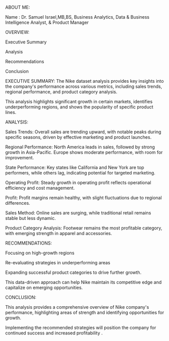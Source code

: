 ABOUT ME:

Name : Dr. Samuel Israel,MB,BS, Business Analytics, Data & Business Intelligence Analyst, & Product Manager

OVERVIEW:

Executive Summary

Analysis

Recommendations

Conclusion


EXECUTIVE SUMMARY:
The Nike dataset analysis provides key insights into the company's performance across various metrics, including sales trends, regional performance, and product category analysis.

This analysis highlights significant growth in certain markets, identifies underperforming regions, and shows the popularity of specific product lines.

ANALYSIS:

Sales Trends: Overall sales are trending upward, with notable peaks during specific seasons, driven by effective marketing and product launches.

Regional Performance: North America leads in sales, followed by strong growth in Asia-Pacific. Europe shows moderate performance, with room for improvement.

State Performance: Key states like California and New York are top performers, while others lag, indicating potential for targeted marketing.

Operating Profit: Steady growth in operating profit reflects operational efficiency and cost management.

Profit: Profit margins remain healthy, with slight fluctuations due to regional differences.

Sales Method: Online sales are surging, while traditional retail remains stable but less dynamic.

Product Category Analysis: Footwear remains the most profitable category, with emerging strength in apparel and accessories.

RECOMMENDATIONS:

Focusing on high-growth regions

Re-evaluating strategies in underperforming areas

Expanding successful product categories to drive further growth.

This data-driven approach can help Nike maintain its competitive edge and capitalize on emerging opportunities.

CONCLUSION:

This analysis provides a comprehensive overview of Nike company's performance, highlighting areas of strength and identifying opportunities for growth.

Implementing the recommended strategies will position the company for continued success and increased profitability .









